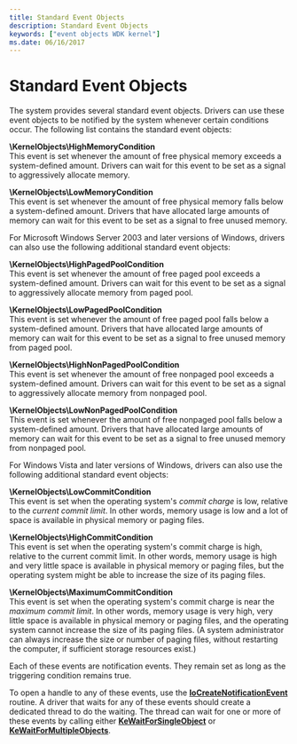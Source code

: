 ```yaml
---
title: Standard Event Objects
description: Standard Event Objects
keywords: ["event objects WDK kernel"]
ms.date: 06/16/2017
---
```


# Standard Event Objects





The system provides several standard event objects. Drivers can use these event objects to be notified by the system whenever certain conditions occur. The following list contains the standard event objects:

<a href="" id="-kernelobjects-highmemorycondition"></a>**\\KernelObjects\\HighMemoryCondition**  
This event is set whenever the amount of free physical memory exceeds a system-defined amount. Drivers can wait for this event to be set as a signal to aggressively allocate memory.

<a href="" id="-kernelobjects-lowmemorycondition"></a>**\\KernelObjects\\LowMemoryCondition**  
This event is set whenever the amount of free physical memory falls below a system-defined amount. Drivers that have allocated large amounts of memory can wait for this event to be set as a signal to free unused memory.

For Microsoft Windows Server 2003 and later versions of Windows, drivers can also use the following additional standard event objects:

<a href="" id="-kernelobjects-highpagedpoolcondition"></a>**\\KernelObjects\\HighPagedPoolCondition**  
This event is set whenever the amount of free paged pool exceeds a system-defined amount. Drivers can wait for this event to be set as a signal to aggressively allocate memory from paged pool.

<a href="" id="-kernelobjects-lowpagedpoolcondition"></a>**\\KernelObjects\\LowPagedPoolCondition**  
This event is set whenever the amount of free paged pool falls below a system-defined amount. Drivers that have allocated large amounts of memory can wait for this event to be set as a signal to free unused memory from paged pool.

<a href="" id="-kernelobjects-highnonpagedpoolcondition"></a>**\\KernelObjects\\HighNonPagedPoolCondition**  
This event is set whenever the amount of free nonpaged pool exceeds a system-defined amount. Drivers can wait for this event to be set as a signal to aggressively allocate memory from nonpaged pool.

<a href="" id="-kernelobjects-lownonpagedpoolcondition"></a>**\\KernelObjects\\LowNonPagedPoolCondition**  
This event is set whenever the amount of free nonpaged pool falls below a system-defined amount. Drivers that have allocated large amounts of memory can wait for this event to be set as a signal to free unused memory from nonpaged pool.

For Windows Vista and later versions of Windows, drivers can also use the following additional standard event objects:

<a href="" id="-kernelobjects-lowcommitcondition"></a>**\\KernelObjects\\LowCommitCondition**  
This event is set when the operating system's *commit charge* is low, relative to the *current commit limit*. In other words, memory usage is low and a lot of space is available in physical memory or paging files.

<a href="" id="-kernelobjects-highcommitcondition"></a>**\\KernelObjects\\HighCommitCondition**  
This event is set when the operating system's commit charge is high, relative to the current commit limit. In other words, memory usage is high and very little space is available in physical memory or paging files, but the operating system might be able to increase the size of its paging files.

<a href="" id="-kernelobjects-maximumcommitcondition"></a>**\\KernelObjects\\MaximumCommitCondition**  
This event is set when the operating system's commit charge is near the *maximum commit limit*. In other words, memory usage is very high, very little space is available in physical memory or paging files, and the operating system cannot increase the size of its paging files. (A system administrator can always increase the size or number of paging files, without restarting the computer, if sufficient storage resources exist.)

Each of these events are notification events. They remain set as long as the triggering condition remains true.

To open a handle to any of these events, use the [**IoCreateNotificationEvent**](/windows-hardware/drivers/ddi/wdm/nf-wdm-iocreatenotificationevent) routine. A driver that waits for any of these events should create a dedicated thread to do the waiting. The thread can wait for one or more of these events by calling either [**KeWaitForSingleObject**](/windows-hardware/drivers/ddi/wdm/nf-wdm-kewaitforsingleobject) or [**KeWaitForMultipleObjects**](/windows-hardware/drivers/ddi/wdm/nf-wdm-kewaitformultipleobjects).

 

